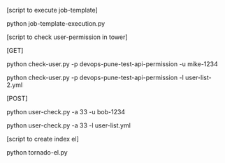 
[script to execute job-template]

python job-template-execution.py

[script to check user-permission in tower]

[GET]

python check-user.py -p devops-pune-test-api-permission -u mike-1234

python check-user.py -p devops-pune-test-api-permission -l user-list-2.yml

[POST]

python user-check.py -a 33 -u bob-1234

python user-check.py -a 33 -l user-list.yml

[script to create index el]

python tornado-el.py





